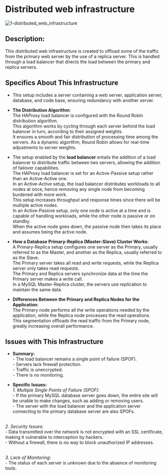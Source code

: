 # Distributed web infrastructure

![1-distributed_web_infrastructure](https://github.com/mdbentaleb/alx-system_engineering-devops/assets/132714803/b7289e81-ad38-4670-9826-a8ba43af02ad)

## Description:
This distributed web infrastructure is created to offload some of the traffic from the primary web server by the use of a replica server. This is handled through a load balancer that directs the load between the primary and replica servers.


## Specifics About This Infrastructure

- This setup includes a server containing a web server, application server, database, and code base, ensuring redundancy with another server.

- **The Distribution Algorithm**:
<br/>The HAProxy load balancer is configured with the Round Robin distribution algorithm.
<br/>This algorithm works by cycling through each server behind the load balancer in turn, according to their assigned weights.
<br/>It ensures a smooth and fair distribution of processing time among the servers. As a dynamic algorithm, Round Robin allows for real-time adjustments to server weights.

- The setup enabled by the **load balancer** entails the addition of a load balancer to distribute traffic between two servers, allowing the addition of failover capabilities.
<br/>The HAProxy load balancer is set for an Active-Passive setup rather than an Active-Active one.
<br/>In an Active-Active setup, the load balancer distributes workloads to all nodes at once, hence removing any single node from becoming burdened with more work.
<br/>This setup increases throughput and response times since there will be multiple active nodes.
<br/>In an Active-Passive setup, only one node is active at a time and is capable of handling workloads, while the other node is passive or on standby.
<br/>When the active node goes down, the passive node then takes its place and assumes being the active node.

- **How a Database Primary-Replica (Master-Slave) Cluster Works**:
<br/>A Primary-Replica setup configures one server as the Primary, usually referred to as the Master, and another as the Replica, usually referred to as the Slave.
<br/>The Primary server takes all read and write requests, while the Replica server only takes read requests.
<br/>The Primary and Replica servers synchronize data at the time the Primary server makes a write call.
<br/>In a MySQL Master-Replica cluster, the servers use replication to maintain the same data.

- **Differences Between the Primary and Replica Nodes for the Application**:
<br/>The Primary node performs all the write operations needed by the application, while the Replica node processes the read operations.
<br/>This segmentation offloads the read traffic from the Primary node, greatly increasing overall performance.


## Issues with This Infrastructure

+ **Summary:**
<br/>- The load balancer remains a single point of failure (SPOF).
<br/>- Servers lack firewall protection.
<br/>- Traffic is unencrypted.
<br/>- There is no monitoring.

+ **Specific Issues:**
<br/>*1. Multiple Single Points of Failure (SPOF)*:
<br/>- If the primary MySQL database server goes down, the entire site will be unable to make changes, such as adding or removing users.
<br/>- The server with the load balancer and the application server connecting to the primary database server are also SPOFs.

<br/>*2. Security Issues*:
<br/>- Data transmitted over the network is not encrypted with an SSL certificate, making it vulnerable to interception by hackers.
<br/>- Without a firewall, there is no way to block unauthorized IP addresses.

<br/>*3. Lack of Monitoring*:
<br/>- The status of each server is unknown due to the absence of monitoring tools.
